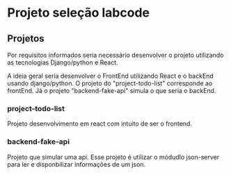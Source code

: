 # Projeto seleção labcode

## Projetos

Por requisitos informados seria necessário desenvolver o projeto utilizando as tecnologias Django/python e React.

A ideia geral seria desenvolver o FrontEnd utilizando React e o backEnd usando django/python.
O projeto do "project-todo-list" corresponde ao frontEnd. Já o projeto "backend-fake-api" simula o que seria o backEnd.

### project-todo-list

Projeto desenvolvimento em react com intuito de ser o frontend.

### backend-fake-api

Projeto que simular uma api. Esse projeto é utilizar o módudlo json-server para ler e disponbilizar informações de um json.